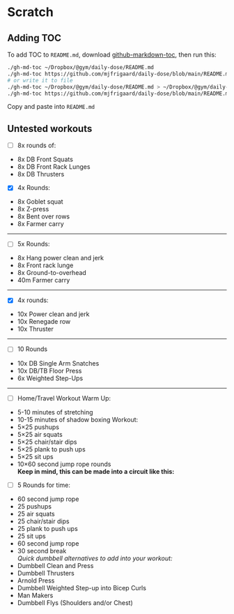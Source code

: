 Scratch
=========

## Adding TOC

To add TOC to `README.md`, download [github-markdown-toc](https://github.com/ekalinin/github-markdown-toc), then run this:

```bash
./gh-md-toc ~/Dropbox/@gym/daily-dose/README.md
./gh-md-toc https://github.com/mjfrigaard/daily-dose/blob/main/README.md
# or write it to file
./gh-md-toc ~/Dropbox/@gym/daily-dose/README.md > ~/Dropbox/@gym/daily-dose/toc.md
./gh-md-toc https://github.com/mjfrigaard/daily-dose/blob/main/README.md > toc.md
```

Copy and paste into `README.md`

## Untested workouts

- [ ] 8x rounds of:
 - 8x DB Front Squats
 - 8x DB Front Rack Lunges
 - 8x DB Thrusters

- [x] 4x Rounds:
- 8x Goblet squat
- 8x Z-press
- 8x Bent over rows
- 8x Farmer carry

***

- [ ] 5x Rounds:
- 8x Hang power clean and jerk
- 8x Front rack lunge
- 8x Ground-to-overhead
- 40m Farmer carry

***

- [x] 4x rounds:
- 10x Power clean and jerk
- 10x Renegade row
- 10x Thruster

***

- [ ] 10 Rounds
 - 10x DB Single Arm Snatches
 - 10x DB/TB Floor Press
 - 6x Weighted Step-Ups

***

- [ ] Home/Travel Workout
Warm Up:  
 - 5-10 minutes of stretching
 - 10-15 minutes of shadow boxing
Workout:
 - 5×25 pushups
 - 5×25 air squats
 - 5×25 chair/stair dips
 - 5×25 plank to push ups
 - 5×25 sit ups
 - 10×60 second jump rope rounds  
**Keep in mind, this can be made into a circuit like this:**  
- [ ] 5 Rounds for time:
 - 60 second jump rope
 - 25 pushups
 - 25 air squats
 - 25 chair/stair dips
 - 25 plank to push ups
 - 25 sit ups
 - 60 second jump rope
 - 30 second break  
*Quick dumbbell alternatives to add into your workout:*  
 - Dumbbell Clean and Press
 - Dumbbell Thrusters
 - Arnold Press
 - Dumbbell Weighted Step-up into Bicep Curls
 - Man Makers
 - Dumbbell Flys (Shoulders and/or Chest)
